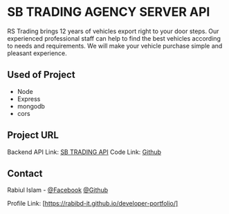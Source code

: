 # SB TRADING AGENCY SERVER API

RS Trading brings 12 years of vehicles export right to your door steps. Our experienced professional staff can help to find the best vehicles according to needs and requirements. We will make your vehicle purchase simple and pleasant experience.

## Used of Project

- Node
- Express
- mongodb
- cors

<!-- PROJECT URL -->

## Project URL

Backend API Link: [SB TRADING API](https://powerful-brushlands-43185.herokuapp.com/)
Code Link: [Github](https://github.com/programming-hero-web-course-4/niche-website-server-side-rabibd-it)

<!-- CONTACT -->

## Contact

Rabiul Islam -
[@Facebook](https://facebook.com/robi.tpi)
[@Github](https://github.com/rabibd-it)

Profile Link: [https://rabibd-it.github.io/developer-portfolio/]
